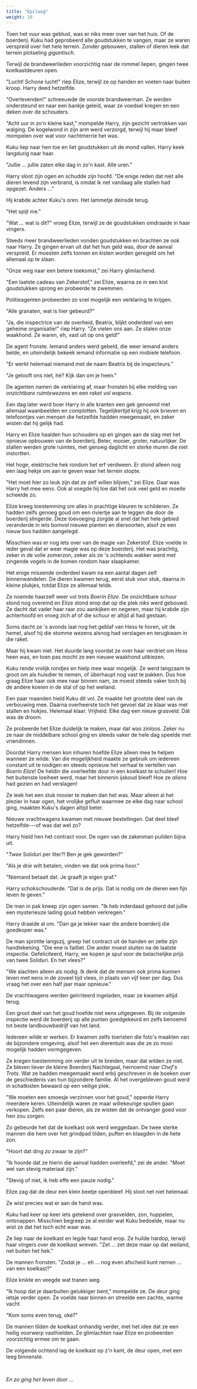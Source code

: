 ```yaml
---
title: "Epiloog"
weight: 10
---
```


Toen het vuur was geblust, was er niks meer over van het huis. Of de boerderij. Kuku had geprobeerd alle goudstukken te vangen, maar ze waren verspreid over het hele terrein. Zonder gebouwen, stallen of dieren leek dat terrein plotseling _gigantisch_.

Terwijl de brandweerlieden voorzichtig naar de rommel liepen, gingen twee koelkastdeuren open.

"Lucht! Schone lucht!" riep Elize, terwijl ze op handen en voeten naar buiten kroop. Harry deed hetzelfde.

"Overlevenden!" schreeuwde de voorste brandweerman. Ze werden ondersteund en naar een bankje geleid, waar ze voedsel kregen en een deken over de schouders. 

"Acht uur in zo'n kleine kast," mompelde Harry, zijn gezicht vertrokken van walging. De kogelwond in zijn arm werd verzorgd, terwijl hij maar bleef mompelen over wat voor nachtmerrie het was.

Kuku liep naar hen toe en liet goudstukken uit de mond vallen. Harry keek langdurig naar haar. 

"Jullie ... jullie zaten elke dag in zo'n kast. Alle uren." 

Harry sloot zijn ogen en schudde zijn hoofd. "De enige reden dat niet alle dieren levend zijn verbrand, is omdat ik net vandaag alle stallen had opgezet. Anders ..."

Hij krabde achter Kuku's oren. Het lammetje deinsde terug. 

"Het spijt me."

"Wat ... wat is dit?" vroeg Elize, terwijl ze de goudstukken omdraaide in haar vingers.

Steeds meer brandweerlieden vonden goudstukken en brachten ze ook naar Harry. Ze gingen ervan uit dat het hun geld was, door de aanval verspreid. Er moesten zelfs tonnen en kisten worden geregeld om het allemaal op te slaan.

"Onze weg naar een betere toekomst," zei Harry glimlachend.

"Een laatste cadeau van Zekerstof," zei Elize, waarna ze _in_ een kist goudstukken sprong en probeerde te zwemmen.

Politieagenten probeerden zo snel mogelijk een verklaring te krijgen. 

"Alle granaten, wat is hier gebeurd?"

"Ja, die inspectrice van de overheid, Beatrix, blijkt onderdeel van een geheime organisatie!" riep Harry. "Ze vielen ons aan. Ze stalen onze waakhond. Ze waren, eh, vast uit op ons geld!"

De agent fronste. Iemand anders werd gebeld, die weer iemand anders belde, en uiteindelijk bekeek iemand informatie op een mobiele telefoon. 

"Er werkt helemaal niemand met de naam Beatrix bij de inspecteurs."

"Je gelooft ons niet, hè? Kijk dan om je heen."

De agenten namen de verklaring af, maar fronsten bij elke melding van _onzichtbare ruimtewezens_ en een _raket vol wapens_. 

Een dag later werd boer Harry in alle kranten een gek genoemd met allemaal waanbeelden en complotten. Tegelijkertijd krijg hij ook brieven en telefoontjes van mensen die hetzelfde hadden meegemaakt, en zeker wisten dat hij gelijk had.

Harry en Elize haalden hun schouders op en gingen aan de slag met het opnieuw opbouwen van de boerderij. Beter, mooier, groter, natuurlijker. De stallen werden grote ruimtes, met genoeg daglicht en sterke muren die niet instortten. 

Het hoge, elektrische hek rondom het erf verdween. Er stond alleen nog een laag hekje om aan te geven waar het terrein stopte. 

"Het moet hier zo leuk zijn dat ze zelf willen blijven," zei Elize. Daar was Harry het mee eens. Ook al voegde hij toe dat het ook veel geld en moeite scheelde zo.

Elize kreeg toestemming om alles in prachtige kleuren te schilderen. Ze hadden zelfs genoeg goud om een riviertje aan te leggen die door de boerderij slingerde. Deze toevoeging zorgde al snel dat het hele gebied veranderde in iets bomvol nieuwe planten en diersoorten, alsof ze een nieuw bos hadden aangelegd. 

Misschien was er nog iets over van de magie van Zekerstof. Elize voelde in ieder geval dat er weer magie was op deze boerderij. Het was prachtig, zeker in de volle zomerzon, zeker als ze 's ochtends wakker werd met zingende vogels in de bomen rondom haar slaapkamer.

Het enige missende onderdeel kwam na een aantal dagen zelf binnenwandelen. De dieren kwamen terug, eerst stuk voor stuk, daarna in kleine plukjes, totdat Elize ze allemaal telde. 

Ze noemde haarzelf weer vol trots _Boerin Elize_. De onzichtbare schuur stond nog overeind en Elize stond erop dat op die plek _niks_ werd gebouwd. Ze dacht dat vader haar raar zou aankijken en negeren, maar hij krabde zijn achterhoofd en vroeg zich af of die schuur er altijd al had gestaan.

Soms dacht ze 's avonds laat nog het geblaf van Hess te horen, uit de hemel, alsof hij die stomme wezens alsnog had verslagen en terugkwam in die raket. 

Maar hij kwam niet. Het duurde lang voordat ze over haar verdriet om Hess heen was, en toen pas mocht ze een nieuwe waakhond uitkiezen.

Kuku rende vrolijk rondjes en hielp mee waar mogelijk. Ze werd langzaam te groot om als huisdier te nemen, of überhaupt nog vast te pakken. Dus hoe graag Elize haar ook mee naar binnen nam, ze moest steeds vaker toch bij de andere koeien in de stal of op het weiland. 

Een paar maanden hield Kuku dit vol. Ze maakte het grootste deel van de verbouwing mee. Daarna overheerste toch het gevoel dat ze klaar was met stallen en hokjes. Helemaal klaar. Vrijheid. Elke dag een nieuw grasveld. Dát was de droom.

Ze probeerde het Elize duidelijk te maken, maar dat was zinloos. Zeker nu ze naar de middelbare school ging en steeds vaker de hele dag speelde met vriendinnen. 

Doordat Harry mensen kon inhuren hoefde Elize alleen mee te helpen wanneer ze wilde. Van die mogelijkheid maakte ze gebruik om iedereen constant uit te nodigen en steeds opnieuw het verhaal te vertellen van _Boerin Elize_! De heldin die overleefde door in een koelkast te schuilen! Hoe het buitenste loeiheet werd, maar het binnenin ijskoud bleef! Hoe ze _aliens_ had gezien en had verslagen!

Ze leek het een stuk mooier te maken dan het was. Maar alleen al het plezier in haar ogen, het vrolijke gefluit waarmee ze elke dag naar school ging, maakten Kuku's dagen altijd beter.

Nieuwe vrachtwagens kwamen met nieuwe bestellingen. Dat deel bleef hetzelfde---of was dat wel zo?

Harry hield hen het contract voor. De ogen van de zakenman puilden bijna uit.

"_Twee_ Soliduri per liter?! Ben je gek geworden?"

"Als je _drie_ wilt betalen, vinden we dat ook prima hoor."

"Niemand betaalt dat. Je graaft je eigen graf."

Harry schokschouderde. "Dat is de prijs. Dat is nodig om de dieren een fijn leven te geven."

De man in pak kneep zijn ogen samen. "Ik heb inderdaad gehoord dat jullie een mysterieuze lading goud hebben verkregen."

Harry draaide al om. "Dan ga je lekker naar die andere boerderij die goedkoper was."

De man sprintte langszij, greep het contract uit de handen en zette zijn handtekening. "Die ene is failliet. Die ander moest sluiten na de laatste inspectie. Gefeliciteerd, Harry, we kopen je spul voor de belachelijke prijs van twee Soliduri. En het vlees?"

"We slachten alleen als nodig. Ik denk dat de mensen ook prima kunnen leven met eens in de zoveel tijd vlees, in plaats van vijf keer per dag. Dus vraag het over een half jaar maar opnieuw."

De vrachtwagens werden geïrriteerd ingeladen, maar ze kwamen altijd terug.

Een groot deel van het goud hoefde niet eens uitgegeven. Bij de volgende inspectie werd de boerderij op alle punten goedgekeurd en zelfs benoemd tot beste landbouwbedrijf van het land. 

Iedereen wilde er werken. Er kwamen zelfs toeristen die foto's maakten van de bijzondere omgeving, alsof het een dierentuin was die ze zo mooi mogelijk hadden vormgegeven. 

Ze kregen toestemming om verder uit te breiden, maar dat wilden ze niet. Ze bleven liever de kleine Boerderij Nachtegaal, hernoemd naar _Chef's Trots_. Wat ze hadden meegemaakt werd erbij geschreven in de boeken over de geschiedenis van hun bijzondere familie. Al het overgebleven goud werd in schatkisten bewaard op een veilige plek.

"We moeten een smoesje verzinnen voor het goud," opperde Harry meerdere keren. Uiteindelijk waren ze maar willekeurige spullen gaan verkopen. Zelfs een paar dieren, als ze wisten dat de ontvanger goed voor hen zou zorgen. 

Zo gebeurde het dat de koelkast ook werd weggedaan. De twee sterke mannen die hem over het grindpad tilden, puften en klaagden in de hete zon.

"Hoort dat ding _zo_ zwaar te zijn?"

"Ik hoorde dat ze hierin die aanval hadden overleefd," zei de ander. "Moet wel van stevig materiaal zijn."

"Stevig of niet, ik heb effe een pauze nodig."

Elize zag dat de deur een klein beetje openbleef. Hij sloot net niet helemaal. 

Ze wist precies wat er aan de hand was. 

Kuku had keer op keer iets getekend over grasvelden, zon, huppelen, ontsnappen. Misschien begreep ze al eerder wat Kuku bedoelde, maar nu wist ze dat het toch echt waar was.

Ze liep naar de koelkast en legde haar hand erop. Ze huilde hardop, terwijl haar vingers over de koelkast wreven. "Zet ... zet deze maar op dat weiland, net buiten het hek."

De mannen fronsten. "Zodat je ... eh ... nog even afscheid kunt nemen ... van een koelkast?"

Elize knikte en veegde wat tranen weg. 

"Ik hoop dat je daarbuiten gelukkiger bent," mompelde ze. De deur ging ietsje verder open. Ze voelde naar binnen en streelde een zachte, warme vacht. 

"Kom soms even terug, oké?"

De mannen tilden de koelkast onhandig verder, met het idee dat ze een heilig voorwerp vasthielden. Ze glimlachten naar Elize en probeerden voorzichtig ermee om te gaan.

De volgende ochtend lag de koelkast op z'n kant, de deur open, met een leeg binnenste.

&nbsp;

_En zo ging het leven door ..._